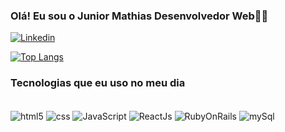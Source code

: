 ### Olá! Eu sou o Junior Mathias Desenvolvedor Web🧑‍💻

[![Linkedin](https://img.shields.io/badge/LinkedIn-0077B5?style=for-the-badge&logo=linkedin&logoColor=white)](https://www.linkedin.com/in/junior-mathias-7a8066193/)

[![Top Langs](https://github-readme-stats.vercel.app/api/top-langs/?username=JuniorMathias&layout=compact)](https://github.com/anuraghazra/github-readme-stats)


### Tecnologias que eu uso no meu dia

<div style="display: inline_block"></br>
    <img src="https://img.shields.io/badge/HTML5-E34F26?style=for-the-badge&logo=html5&logoColor=white" alt="html5" align="center" />
    <img src="https://img.shields.io/badge/CSS-239120?&style=for-the-badge&logo=css3&logoColor=white" alt="css" align="center"/>
    <img src="https://img.shields.io/badge/JavaScript-F7DF1E?style=for-the-badge&logo=javascript&logoColor=black" alt="JavaScript" align="center"/>
    <img src="https://img.shields.io/badge/React-20232A?style=for-the-badge&logo=react&logoColor=61DAFB" alt="ReactJs" align="center"/>
    <img src="https://img.shields.io/badge/Ruby-CC342D?style=for-the-badge&logo=ruby&logoColor=white" alt="RubyOnRails" align="center"/>
    <img src="https://img.shields.io/badge/MySQL-00000F?style=for-the-badge&logo=mysql&logoColor=white" alt="mySql" align="center"/>

</div>
